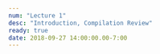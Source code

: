 ```yaml
---
num: "Lecture 1"
desc: "Introduction, Compilation Review"
ready: true
date: 2018-09-27 14:00:00.00-7:00
---
```



